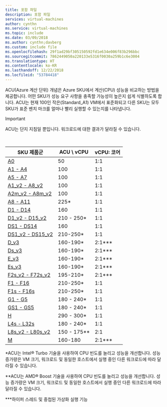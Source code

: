 ```yaml
---
title: 포함 파일
description: 포함 파일
services: virtual-machines
author: cynthn
ms.service: virtual-machines
ms.topic: include
ms.date: 03/09/2018
ms.author: cynthn;davberg
ms.custom: include file
ms.openlocfilehash: 29f1ad29bf305150592fd1e634e006f83b296bbc
ms.sourcegitcommit: 7862449050a220133e5316f0030a259b1c6e3004
ms.translationtype: HT
ms.contentlocale: ko-KR
ms.lasthandoff: 12/22/2018
ms.locfileid: "53784418"
---
```

ACU(Azure 계산 단위) 개념은 Azure SKU에서 계산(CPU) 성능을 비교하는 방법을 제공합니다. 어떤 SKU가 성능 요구 사항을 충족할 가능성이 높은지 쉽게 식별하도록 합니다.  ACU는 현재 100인 작은(Standard_A1) VM에서 표준화되고 다른 SKU는 모두 SKU가 표준 벤치 마크를 얼마나 빨리 실행할 수 있는지를 나타냅니다. 

> [!IMPORTANT]
> ACU는 단지 지침일 뿐입니다.  워크로드에 대한 결과가 달라질 수 있습니다. 
> 
> 

<br>

| SKU 제품군 | ACU \ vCPU | vCPU: 코어 |
| --- | --- |---|
| [A0](../articles/virtual-machines/windows/sizes-general.md) |50 | 1:1 |
| [A1 - A4](../articles/virtual-machines/windows/sizes-general.md) |100 | 1:1 |
| [A5 - A7](../articles/virtual-machines/windows/sizes-general.md) |100 | 1:1 |
| [A1_v2 - A8_v2](../articles/virtual-machines/windows/sizes-general.md) |100 | 1:1 |
| [A2m_v2 - A8m_v2](../articles/virtual-machines/windows/sizes-general.md) |100 | 1:1 |
| [A8 - A11](../articles/virtual-machines/windows/sizes-hpc.md) |225* | 1:1 |
| [D1 - D14](../articles/virtual-machines/windows/sizes-general.md) |160 | 1:1 |
| [D1_v2 - D15_v2](../articles/virtual-machines/windows/sizes-general.md) |210 - 250* | 1:1 |
| [DS1 - DS14](../articles/virtual-machines/virtual-machines-windows-sizes-memory.md) |160 | 1:1 |
| [DS1_v2 - DS15_v2](../articles/virtual-machines/virtual-machines-windows-sizes-memory.md) |210-250* | 1:1 |
| [D_v3](../articles/virtual-machines/virtual-machines-windows-sizes-general.md) |160-190* | 2:1\*\*\* |
| [Ds_v3](../articles/virtual-machines/virtual-machines-windows-sizes-general.md) |160-190* | 2:1\*\*\* |
| [E_v3](../articles/virtual-machines/virtual-machines-windows-sizes-memory.md) |160-190* | 2:1\*\*\*|
| [Es_v3](../articles/virtual-machines/virtual-machines-windows-sizes-memory.md) |160-190* | 2:1\*\*\* |
| [F2s_v2 - F72s_v2](../articles/virtual-machines/windows/sizes-compute.md) |195-210* | 2:1\*\*\* |
| [F1 - F16](../articles/virtual-machines/windows/sizes-compute.md) |210-250* | 1:1 |
| [F1s - F16s](../articles/virtual-machines/windows/sizes-compute.md) |210-250* | 1:1 |
| [G1 - G5](../articles/virtual-machines/virtual-machines-windows-sizes-memory.md) |180 - 240* | 1:1 |
| [GS1 - GS5](../articles/virtual-machines/virtual-machines-windows-sizes-memory.md) |180 - 240* | 1:1 |
| [H](../articles/virtual-machines/windows/sizes-hpc.md) |290 - 300* | 1:1 |
| [L4s - L32s](../articles/virtual-machines/windows/sizes-storage.md) |180 - 240* | 1:1 |
| [L8s_v2 - L80s_v2](../articles/virtual-machines/windows/sizes-storage.md) |150 - 175** | 2:1 |
| [M](../articles/virtual-machines/virtual-machines-windows-sizes-memory.md) | 160-180 | 2:1\*\*\* |

*ACU는 Intel® Turbo 기술을 사용하여 CPU 빈도를 늘리고 성능을 개선합니다.  성능 증가량은 VM 크기, 워크로드 및 동일한 호스트에서 실행 중인 다른 워크로드에 따라 달라질 수 있습니다.

**ACU는 AMD® Boost 기술을 사용하여 CPU 빈도를 늘리고 성능을 개선합니다.  성능 증가량은 VM 크기, 워크로드 및 동일한 호스트에서 실행 중인 다른 워크로드에 따라 달라질 수 있습니다.

***하이퍼 스레드 및 중첩된 가상화 실행 기능
